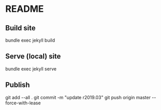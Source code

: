 # README

## Build site
bundle exec jekyll build

## Serve (local) site
bundle exec jekyll serve

## Publish
git add --all .
git commit -m "update r2019.03"
git push origin master --force-with-lease

